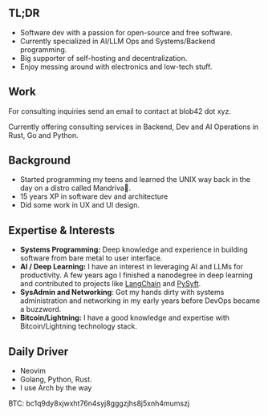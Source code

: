 
## TL;DR

- Software dev with a passion for open-source and free software.
- Currently specialized in AI/LLM Ops and Systems/Backend programming.
- Big supporter of self-hosting and decentralization.
- Enjoy messing around with electronics and low-tech stuff.

## Work

For consulting inquiries send an email to contact at blob42 dot xyz. 

Currently offering consulting services in Backend, Dev and AI Operations in Rust, Go and Python.

## Background

- Started programming my teens and learned the UNIX way back in the day on a distro called Mandriva🐧.
- 15 years XP in software dev and architecture
- Did some work in UX and UI design. 


## Expertise & Interests

- **Systems Programming:** Deep knowledge and experience in building software from bare metal to user interface.
- **AI / Deep Learning:** I have an interest in leveraging AI and LLMs for productivity. A few years ago I finished a nanodegree in deep learning and contributed to projects like [LangChain](https://github.com/search?q=type%3Apr+author%3Ablob42+repo%3Ahwchase17%2Flangchain&type=Issues&l=&l=) and [PySyft](https://github.com/search?q=repo%3AOpenMined%2FPySyft+author%3Ablob42&type=pullrequests).
- **SysAdmin and Networking**: Got my hands dirty with systems administration and networking in my early years before DevOps became a buzzword.
- **Bitcoin/Lightning:** I have a good knowledge and expertise with Bitcoin/Lightning technology stack.

## Daily Driver 

- Neovim 
- Golang, Python, Rust.
- I use Arch by the way

BTC: bc1q9dy8xjwxht76n4syj8gggzjhs8j5xnh4mumszj

<!--
**blob42/blob42** is a ✨ _special_ ✨ repository because its `README.md` (this file) appears on your GitHub profile.

Here are some ideas to get you started:

- 🔭 I’m currently working on ...
- 🌱 I’m currently learning ...
- 👯 I’m looking to collaborate on ...
- 🤔 I’m looking for help with ...
- 💬 Ask me about ...
- 📫 How to reach me: ...
- 😄 Pronouns: ...
- ⚡ Fun fact: ...
-->
